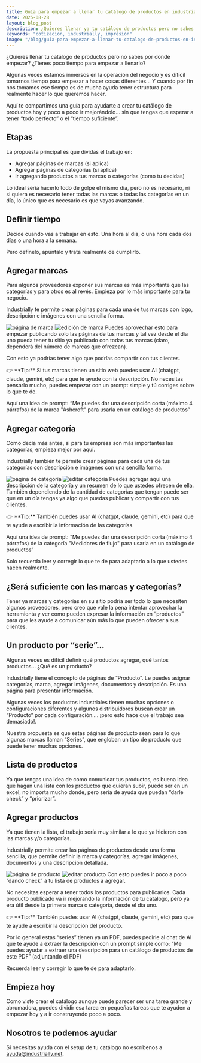 ```yaml
---
title: Guía para empezar a llenar tu catálogo de productos en industrially
date: 2025-08-28
layout: blog_post
description: ¿Quieres llenar ya tu catálogo de productos pero no sabes por donde empezar? ¿Tienes poco tiempo para empezar a llenarlo? Aquí te compartimos una guía para ayudarte a crear tu catálogo de productos hoy. Y poco a poco ir mejorándolo… sin que tengas que esperar a tener “todo perfecto” o el “tiempo suficiente”.
keywords: "cotización, industrially, impresión"
image: "/blog/guia-para-empezar-a-llenar-tu-catalogo-de-productos-en-industrially/producto.png"
---
```


¿Quieres llenar tu catálogo de productos pero no sabes por donde empezar? ¿Tienes poco tiempo para empezar a llenarlo?

Algunas veces estamos inmersos en la operación del negocio y es difícil tomarnos tiempo para empezar a hacer cosas diferentes… Y cuando por fin nos tomamos ese tiempo es de mucha ayuda tener estructura para realmente hacer lo que queremos hacer.

Aquí te compartimos una guía para ayudarte a crear tu catálogo de productos hoy y poco a poco ir mejorándolo… sin que tengas que esperar a tener “todo perfecto” o el “tiempo suficiente”.

## Etapas

La propuesta principal es que dividas el trabajo en:

- Agregar páginas de marcas (si aplica)
- Agregar páginas de categorías (si aplica)
- Ir agregando productos a tus marcas o categorías (como tu decidas)

Lo ideal sería hacerlo todo de golpe el mismo día, pero no es necesario, ni si quiera es necesario tener todas las marcas o todas las categorías en un día, lo único que es necesario es que vayas avanzando.

## Definir tiempo

Decide cuando vas a trabajar en esto. Una hora al día, o una hora cada dos días o una hora a la semana.

Pero defínelo, apúntalo y trata realmente de cumplirlo.

## Agregar marcas

Para algunos proveedores exponer sus marcas es más importante que las categorías y para otros es al revés. Empieza por lo más importante para tu negocio.

Industrially te permite crear páginas para cada una de tus marcas con logo, descripción e imágenes con una sencilla forma.

![página de marca](/blog/guia-para-empezar-a-llenar-tu-catalogo-de-productos-en-industrially/marca.png)
![edición de marca](/blog/guia-para-empezar-a-llenar-tu-catalogo-de-productos-en-industrially/editar-marca.png)
Puedes aprovechar esto para empezar publicando solo las páginas de tus marcas y tal vez desde el día uno pueda tener tu sitio ya publicado con todas tus marcas (claro, dependerá del número de marcas que ofrezcan).

Con esto ya podrías tener algo que podrías compartir con tus clientes.

<aside class="p-4 bg-gray-100 rounded-lg">
👉 **Tip:** Si tus marcas tienen un sitio web puedes usar AI (chatgpt, claude, gemini, etc) para que te ayude con la descripción. No necesitas pensarlo mucho, puedes empezar con un prompt simple y tú corriges sobre lo que te de.

Aquí una idea de prompt: “Me puedes dar una descripción corta (máximo 4 párrafos) de la marca "Ashcroft" para usarla en un catálogo de productos”
</aside>

## Agregar categoría

Como decía más antes, si para tu empresa son más importantes las categorías, empieza mejor por aquí.

Industrially también te permite crear páginas para cada una de tus categorías con descripción e imágenes con una sencilla forma.

![página de categoría](/blog/guia-para-empezar-a-llenar-tu-catalogo-de-productos-en-industrially/categoria.png)
![editar categoría](/blog/guia-para-empezar-a-llenar-tu-catalogo-de-productos-en-industrially/editar-categoria.png)
Puedes agregar aquí una descripción de la categoría y un resumen de lo que ustedes ofrecen de ella. También dependiendo de la cantidad de categorías que tengan puede ser que en un día tengas ya algo que puedas publicar y compartir con tus clientes.

<aside class="p-4 bg-gray-100 rounded-lg">
👉 **Tip:** También puedes usar AI (chatgpt, claude, gemini, etc) para que te ayude a escribir la información de las categorías.

Aquí una idea de prompt: “Me puedes dar una descripción corta (máximo 4 párrafos) de la categoría "Medidores de flujo" para usarla en un catálogo de productos”

Solo recuerda leer y corregir lo que te de para adaptarlo a lo que ustedes hacen realmente.
</aside>

## ¿Será suficiente con las marcas y categorías?

Tener ya marcas y categorías en su sitio podría ser todo lo que necesiten algunos proveedores, pero creo que vale la pena intentar aprovechar la herramienta y ver como pueden expresar la información en “productos” para que les ayude a comunicar aún más lo que pueden ofrecer a sus clientes.

## Un producto por “serie”…

Algunas veces es difícil definir qué productos agregar, qué tantos productos… ¿Qué es un producto?

Industrially tiene el concepto de páginas de “Producto”. Le puedes asignar categorías, marca, agregar imágenes, documentos y descripción. Es una página para presentar información.

Algunas veces los productos industriales tienen muchas opciones o configuraciones diferentes y algunos distribuidores buscan crear un “Producto” por cada configuración…. ¡pero esto hace que el trabajo sea demasiado!.

Nuestra propuesta es que estas páginas de producto sean para lo que algunas marcas llaman “Series”, que engloban un tipo de producto que puede tener muchas opciones.

## Lista de productos

Ya que tengas una idea de como comunicar tus productos, es buena idea que hagan una lista con los productos que quieran subir, puede ser en un excel, no importa mucho donde, pero sería de ayuda que puedan “darle check” y “priorizar”.

## Agregar productos

Ya que tienen la lista, el trabajo sería muy similar a lo que ya hicieron con las marcas y/o categorías.

Industrially permite crear las páginas de productos desde una forma sencilla, que permite definir la marca y categorías, agregar imágenes, documentos y una descripción detallada.

![página de producto](/blog/guia-para-empezar-a-llenar-tu-catalogo-de-productos-en-industrially/producto.png)
![editar producto](/blog/guia-para-empezar-a-llenar-tu-catalogo-de-productos-en-industrially/editar-producto.png)
Con esto puedes ir poco a poco “dando check” a tu lista de productos a agregar.

No necesitas esperar a tener todos los productos para publicarlos. Cada producto publicado va ir mejorando la información de tu catálogo, pero ya era útil desde la primera marca o categoría, desde el día uno.

<aside class="p-4 bg-gray-100 rounded-lg">
👉 **Tip:** También puedes usar AI (chatgpt, claude, gemini, etc) para que te ayude a escribir la descripción del producto.

Por lo general estas “series” tienen ya un PDF, puedes pedirle al chat de AI que te ayude a extraer la descripción con un prompt simple como: “Me puedes ayudar a extraer una descripción para un catálogo de productos de este PDF” (adjuntando el PDF)

Recuerda leer y corregir lo que te de para adaptarlo.
</aside>

## Empieza hoy

Como viste crear el catálogo aunque puede parecer ser una tarea grande y abrumadora, puedes dividir esa tarea en pequeñas tareas que te ayuden a empezar hoy y a ir construyendo poco a poco.

## Nosotros te podemos ayudar

Si necesitas ayuda con el setup de tu catálogo no escríbenos a <ayuda@industrially.net>.
